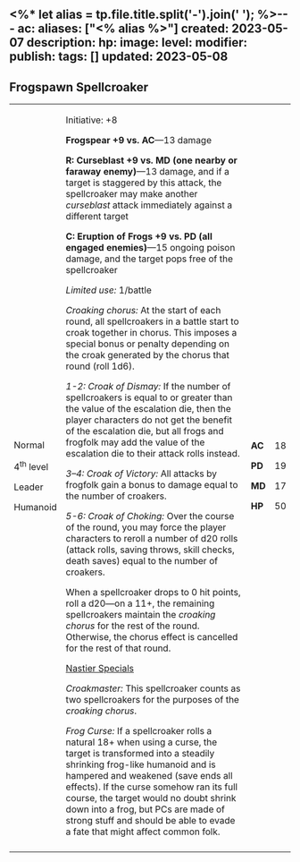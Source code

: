 <%* let alias = tp.file.title.split('-').join(' '); %>---
ac: 
aliases: ["<% alias %>"]
created: 2023-05-07
description: 
hp: 
image: 
level: 
modifier: 
publish: 
tags: []
updated: 2023-05-08
---

## Frogspawn Spellcroaker

<table>
<colgroup>
<col style="width: 16%" />
<col style="width: 71%" />
<col style="width: 5%" />
<col style="width: 6%" />
</colgroup>
<tbody>
<tr class="odd">
<td><p>Normal</p>
<p>4<sup>th</sup> level</p>
<p>Leader</p>
<p>Humanoid</p></td>
<td><p>Initiative: +8</p>
<p><strong>Frogspear +9 vs. AC</strong>—13 damage</p>
<p><strong>R: Curseblast +9 vs. MD (one nearby or faraway
enemy)</strong>—13 damage, and if a target is staggered by this attack,
the spellcroaker may make another <em>curseblast</em> attack immediately
against a different target</p>
<p><strong>C: Eruption of Frogs +9 vs. PD (all engaged
enemies)</strong>—15 ongoing poison damage, and the target pops free of
the spellcroaker</p>
<p><em>Limited use:</em> 1/battle</p>
<p><em>Croaking chorus:</em> At the start of each round, all
spellcroakers in a battle start to croak together in chorus. This
imposes a special bonus or penalty depending on the croak generated by
the chorus that round (roll 1d6).</p>
<p><em>1-2: Croak of Dismay:</em> If the number of spellcroakers is
equal to or greater than the value of the escalation die, then the
player characters do not get the benefit of the escalation die, but all
frogs and frogfolk may add the value of the escalation die to their
attack rolls instead.</p>
<p><em>3–4: Croak of Victory:</em> All attacks by frogfolk gain a bonus
to damage equal to the number of croakers.</p>
<p><em>5-6: Croak of Choking:</em> Over the course of the round, you may
force the player characters to reroll a number of d20 rolls (attack
rolls, saving throws, skill checks, death saves) equal to the number of
croakers.</p>
<p>When a spellcroaker drops to 0 hit points, roll a d20—on a 11+, the
remaining spellcroakers maintain the <em>croaking chorus</em> for the
rest of the round. Otherwise, the chorus effect is cancelled for the
rest of that round.</p>
<p><u>Nastier Specials</u></p>
<p><em>Croakmaster:</em> This spellcroaker counts as two spellcroakers
for the purposes of the <em>croaking chorus</em>.</p>
<p><em>Frog Curse:</em> If a spellcroaker rolls a natural 18+ when using
a curse, the target is transformed into a steadily shrinking frog-like
humanoid and is hampered and weakened (save ends all effects). If the
curse somehow ran its full course, the target would no doubt shrink down
into a frog, but PCs are made of strong stuff and should be able to
evade a fate that might affect common folk.</p></td>
<td><p><strong>AC</strong></p>
<p><strong>PD</strong></p>
<p><strong>MD</strong></p>
<p><strong>HP</strong></p></td>
<td><p>18</p>
<p>19</p>
<p>17</p>
<p>50</p></td>
</tr>
<tr class="even">
<td></td>
<td></td>
<td></td>
<td></td>
</tr>
</tbody>
</table>
